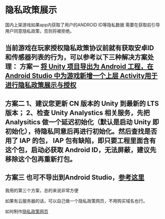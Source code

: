 # 隐私政策展示

国内上架游戏如果app内获取了用户的ANDROID ID等隐私数据 需要在获取前引导用户同意隐私政策，否则将被拒绝。

当前游戏在玩家授权隐私政策协议前就有获取安卓ID和传感器列表的行为，可以参考以下三种解决方案处理：
方案一
[将 Unity 项目导出为 Android 工程，在 Android Studio 中为游戏新增一个上层 Activity用于进行隐私政策展示与授权](https://taptap-privacy-compliance.oss-cn-shanghai.aliyuncs.com/report/Unity%E5%AF%BC%E5%87%BA%E5%AE%89%E5%8D%93%E5%B7%A5%E7%A8%8B%E5%B9%B6%E6%96%B0%E5%BB%BAactivity%E7%94%A8%E4%BA%8E%E6%94%BE%E7%BD%AE%E9%9A%90%E7%A7%81%E5%8D%8F%E8%AE%AE.pdf)
---
方案二
1、建议您更新 CN 版本的 Unity 到最新的 LTS 版本；
2、检查 Unity Analystics 相关服务，先把 Analysitics 做一个延迟初始化（默认是启动 Unity 即初始化），待隐私同意后再进行初始化。然后查找是否用了 IAP 的包， IAP
包有缺陷，即只要工程里面含有这个包，启动必获取 Android ID，无法屏蔽，建议先移除这个包再重新打包。
---
## 方案三 也可不导出到Android Studio，[参考这里](https://blog.csdn.net/final5788/article/details/127229381)

我用的第三个方案，总的来说非常方便

如果有云服务器的话，可以自己做一个隐私政策网页，不用购买域名也行。

如何制作[隐私政策网页](https://github.com/h87545645/Blog/blob/main/game-publish-record/privacy%20policy%20website.md)
